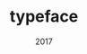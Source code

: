 ---
link: 'https://sm-ll.bandcamp.com/album/default-0009-05'
title: typeface
artist: typeface
format: default
cat_prefix: def
number: 0009-05
edition: digital
limited: unlimited
date: "2017"
---